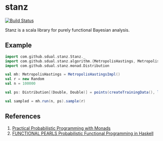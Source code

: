 # stanz

[![Build Status](https://travis-ci.org/sdual/stanz.svg?branch=master)](https://travis-ci.org/sdual/stanz)

Stanz is a scala library for purely functional Bayesian analysis.

## Example

```scala
import com.github.sdual.stanz.Stanz._
import com.github.sdual.stanz.algorithm.{MetropolisHastings, MetropolisHastingsImpl}
import com.github.sdual.stanz.monad.Distribution

val mh: MetropolisHastings = MetropolisHastingsImpl()
val r = new Random
val n = 100000

val ps: Distribution[(Double, Double)] = points(createTrainingData(), linear())

val sampled = mh.run(n, ps).sample(r)
```

## References
1. [Practical Probabilistic Programming with Monads](http://mlg.eng.cam.ac.uk/pub/pdf/SciGhaGor15.pdf)
1. [FUNCTIONAL PEARLS Probabilistic Functional Programming in Haskell](https://web.engr.oregonstate.edu/~erwig/papers/PFP_JFP06.pdf)
